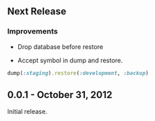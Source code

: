 ## Next Release

### Improvements

* Drop database before restore

* Accept symbol in dump and restore.

``` ruby
dump(:staging).restore(:development, :backup)
```

## 0.0.1 - October 31, 2012

Initial release.
